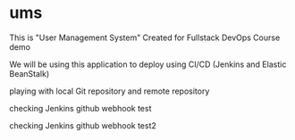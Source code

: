 # ums

This is "User Management System" Created for Fullstack DevOps Course demo

We will be using this application to deploy using CI/CD (Jenkins and Elastic BeanStalk)

playing with local Git repository and remote repository

checking Jenkins github webhook test

checking Jenkins github webhook test2
